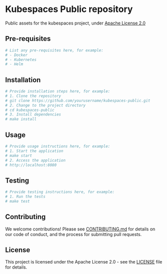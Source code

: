 # Kubespaces Public repository

Public assets for the kubespaces project, under [Apache License 2.0](./LICENSE)

## Pre-requisites

```bash
# List any pre-requisites here, for example:
# - Docker
# - Kubernetes
# - Helm
```

## Installation

```bash
# Provide installation steps here, for example:
# 1. Clone the repository
# git clone https://github.com/yourusername/kubespaces-public.git
# 2. Change to the project directory
# cd kubespaces-public
# 3. Install dependencies
# make install
```

## Usage

```bash
# Provide usage instructions here, for example:
# 1. Start the application
# make start
# 2. Access the application
# http://localhost:8080
```

## Testing

```bash
# Provide testing instructions here, for example:
# 1. Run the tests
# make test
```

## Contributing

We welcome contributions! Please see [CONTRIBUTING.md](./CONTRIBUTING.md) for details on our code of conduct, and the process for submitting pull requests.

## License

This project is licensed under the Apache License 2.0 - see the [LICENSE](./LICENSE) file for details.



